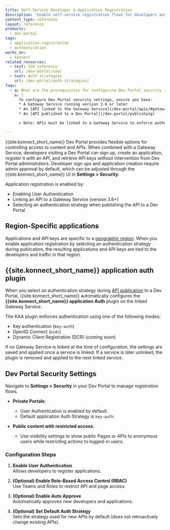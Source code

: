 ```yaml
---
title: Self-Service Developer & Application Registration
description: 'Enable self-service registration flows for developers and applications using authentication strategies and {{site.konnect_short_name}} application Auth.'
content_type: reference
layout: reference
products:
  - dev-portal
tags:
  - application-registration
  - authentication
works_on:
  - konnect
related_resources:
  - text: SSO reference
    url: /dev-portal/sso/
  - text: Auth strategies
    url: /dev-portal/auth-strategies/
faqs:
  - q: What are the prerequisites for configuring Dev Portal security in {{site.konnect_short_name}}?
    a: |
      To configure Dev Portal security settings, ensure you have:
      * A Gateway Service running version 3.6 or later
      * An [API linked to the Gateway Service](/dev-portal/apis/#gateway-service-link)
      * An [API published to a Dev Portal](/dev-portal/publishing)

      > Note: APIs must be linked to a Gateway Service to enforce authentication strategies.

---
```


{{site.konnect_short_name}} Dev Portal provides flexible options for controlling access to content and APIs. When combined with a Gateway Service, developers visiting a Dev Portal can sign up, create an application, register it with an API, and retrieve API keys without intervention from Dev Portal administrators. Developer sign ups and application creation require admin approval by default, which can be adjusted through the {{site.konnect_short_name}} UI in **Settings > Security**.

Application registration is enabled by:
* Enabling User Authentication
* Linking an API to a Gateway Service (version 3.6+)
* Selecting an authentication strategy when publishing the API to a Dev Portal

## Region-Specific applications

Applications and API keys are specific to a [geographic region](/konnect-geos/). When you enable application registration by selecting an authentication strategy during publication, the resulting applications and API keys are tied to the developers and traffic in that region.

## {{site.konnect_short_name}} application auth plugin

When you select an authentication strategy during [API publication](/dev-portal/apis) to a Dev Portal, {{site.konnect_short_name}} automatically configures the **{{site.konnect_short_name}} application Auth** plugin on the linked Gateway Service.

The KAA plugin enforces authentication using one of the following modes:
* Key authentication (`key-auth`)
* OpenID Connect (`oidc`)
* Dynamic Client Registration (DCR) (coming soon)

If no Gateway Service is linked at the time of configuration, the settings are saved and applied once a service is linked. If a service is later unlinked, the plugin is removed and applied to the next linked service.


## Dev Portal Security Settings

Navigate to **Settings > Security** in your Dev Portal to manage registration flows.

* **Private Portals**:
  * User Authentication is enabled by default.
  * Default application Auth Strategy is `key-auth`.

* **Public content with restricted access**:
  * Use visibility settings to show public Pages or APIs to anonymous users while restricting actions to logged-in users.

### Configuration Steps

1. **Enable User Authentication**  
   Allows developers to register applications.

1. **(Optional) Enable Role-Based Access Control (RBAC)**  
   Use Teams and Roles to restrict API and page access.

1. **(Optional) Enable Auto Approve**  
   Automatically approves new developers and applications.

1. **(Optional) Set Default Auth Strategy**  
   Sets the strategy used for new APIs by default (does not retroactively change existing APIs).
